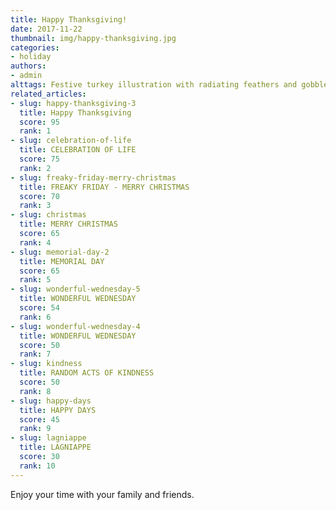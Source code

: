 ```yaml
---
title: Happy Thanksgiving!
date: 2017-11-22
thumbnail: img/happy-thanksgiving.jpg
categories:
- holiday
authors:
- admin
alttags: Festive turkey illustration with radiating feathers and gobble gobble text, celebrating time spent with loved ones
related_articles:
- slug: happy-thanksgiving-3
  title: Happy Thanksgiving
  score: 95
  rank: 1
- slug: celebration-of-life
  title: CELEBRATION OF LIFE
  score: 75
  rank: 2
- slug: freaky-friday-merry-christmas
  title: FREAKY FRIDAY - MERRY CHRISTMAS
  score: 70
  rank: 3
- slug: christmas
  title: MERRY CHRISTMAS
  score: 65
  rank: 4
- slug: memorial-day-2
  title: MEMORIAL DAY
  score: 65
  rank: 5
- slug: wonderful-wednesday-5
  title: WONDERFUL WEDNESDAY
  score: 54
  rank: 6
- slug: wonderful-wednesday-4
  title: WONDERFUL WEDNESDAY
  score: 50
  rank: 7
- slug: kindness
  title: RANDOM ACTS OF KINDNESS
  score: 50
  rank: 8
- slug: happy-days
  title: HAPPY DAYS
  score: 45
  rank: 9
- slug: lagniappe
  title: LAGNIAPPE
  score: 30
  rank: 10
---
```

Enjoy your time with your family and friends.
